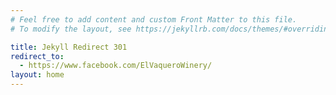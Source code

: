 ```yaml
---
# Feel free to add content and custom Front Matter to this file.
# To modify the layout, see https://jekyllrb.com/docs/themes/#overriding-theme-defaults

title: Jekyll Redirect 301
redirect_to:
  - https://www.facebook.com/ElVaqueroWinery/
layout: home
---
```

